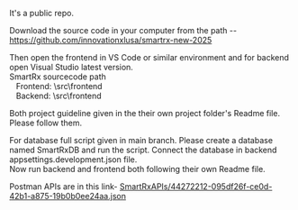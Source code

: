 
It's a public repo.<br/>

Download the source code in your computer from the path -- https://github.com/innovationxlusa/smartrx-new-2025<br/>

Then open the frontend in VS Code or similar environment and for backend open Visual Studio latest version.<br/>
SmartRx sourcecode path<br/>
&nbsp;&nbsp;&nbsp;Frontend: \src\frontend<br/>
&nbsp;&nbsp;&nbsp;Backend: \src\frontend<br/>

Both project guideline given in the their own project folder's Readme file. Please follow them.<br/>

For database full script given in main branch. Please create a database named SmartRxDB and run the script. Connect the database in backend appsettings.development.json file.<br/>
Now run backend and frontend both following their own Readme file. 


Postman APIs are in this link- [SmartRxAPIs/44272212-095df26f-ce0d-42b1-a875-19b0b0ee24aa.json](https://github.com/innovationxlusa/smartrx-new-2025/blob/development/SmartRxAPIs/44272212-095df26f-ce0d-42b1-a875-19b0b0ee24aa.json)
